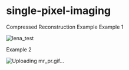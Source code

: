 # single-pixel-imaging
Compressed Reconstruction Example
 Example 1
 
![lena_test](https://github.com/yaroslavorl/single-pixel-imaging/assets/86613224/edddf942-d21d-4c85-a7af-810ed09525e1)

Example 2

![Uploading mr_pr.gif…]()
